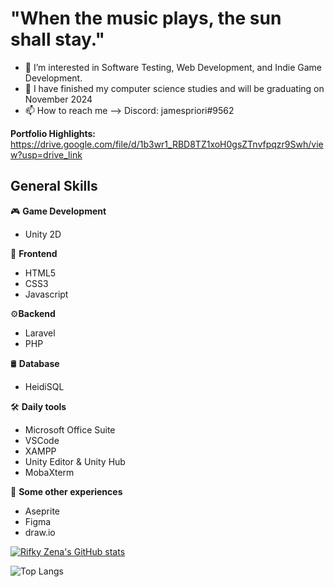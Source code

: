 # "When the music plays, the sun shall stay."

- 👀 I’m interested in Software Testing, Web Development, and Indie Game Development.
- 🌱 I have finished my computer science studies and will be graduating on November 2024
- 📫 How to reach me --> Discord: jamespriori#9562

**Portfolio Highlights:** https://drive.google.com/file/d/1b3wr1_RBD8TZ1xoH0gsZTnvfpqzr9Swh/view?usp=drive_link

## General Skills
🎮 **Game Development**
- Unity 2D

🌱 **Frontend**
- HTML5
- CSS3
- Javascript

⚙️**Backend**
- Laravel
- PHP

🛢️ **Database**
- HeidiSQL

🛠️ **Daily tools**
- Microsoft Office Suite
- VSCode
- XAMPP
- Unity Editor & Unity Hub
- MobaXterm

🤷 **Some other experiences**
- Aseprite
- Figma
- draw.io


[![Rifky Zena's GitHub stats](https://github-readme-stats.vercel.app/api?username=rifkyzena&theme=tokyonight)](https://github.com/rifkyzena/github-readme-stats)

![Top Langs](https://github-readme-stats.vercel.app/api/top-langs/?username=rifkyzena&theme=tokyonight)

<!---
rifkyzena1488/rifkyzena1488 is a ✨ special ✨ repository because its `README.md` (this file) appears on your GitHub profile.
You can click the Preview link to take a look at your changes.
--->
